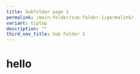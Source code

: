 ```yaml
---
title: Subfolder page 1
permalink: /main-folder/sub-folder-1/permalink/
variant: tiptap
description: ""
third_nav_title: Sub Folder 1
---
```

<h1>hello</h1><p></p>